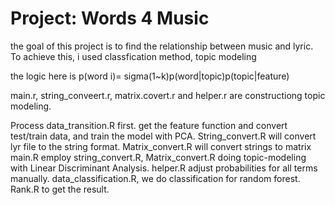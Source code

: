 # Project: Words 4 Music
 the goal of this project is to find the relationship between music and lyric. To achieve this, i used classfication method, topic modeling


the logic here is p(word i)= sigma(1~k)p(word|topic)p(topic|feature)

main.r, string_conveert.r, matrix.covert.r and helper.r are constructiong topic modeling.

Process data_transition.R first. get the feature function and convert test/train data, and train the model with PCA.
String_convert.R will convert lyr file to the string format.
Matrix_convert.R will convert strings to matrix
main.R employ string_convert.R, Matrix_convert.R doing topic-modeling with Linear Discriminant Analysis.
helper.R adjust probabilities for all terms manually.
data_classification.R, we do classification for random forest.
Rank.R to get the result.
